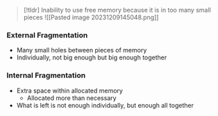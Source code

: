 
> [!tldr] Inability to use free memory because it is in too many small pieces
> ![[Pasted image 20231209145048.png]]

### External Fragmentation
* Many small holes between pieces of memory
* Individually, not big enough but big enough together
### Internal Fragmentation
* Extra space within allocated memory
	* Allocated more than necessary
* What is left is not enough individually, but enough all together




